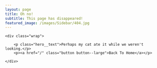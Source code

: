 ```yaml
---
layout: page
title: Oh no!
subtitle: This page has disappeared!
featured_image: /images/Sidebar/404.jpg
---
```



<section class="blog single">

	<div class="wrap">

		<p class="hero__text">Perhaps my cat ate it while we weren't looking.</p>
		<p><a href="/" class="button button--large">Back To Home</a></p>

	</div>

</section>

